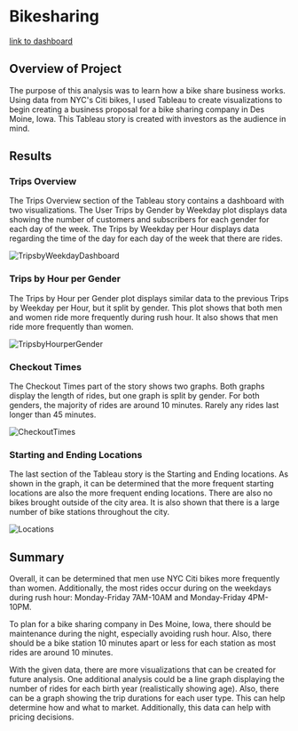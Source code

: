 # Bikesharing

[link to dashboard](https://public.tableau.com/app/profile/madeline.propis/viz/NYC_CitiBike_Challenge_16673594774660/NYCCitiBikeChallenge?publish=yes)

## Overview of Project

The purpose of this analysis was to learn how a bike share business works. Using data from NYC's Citi bikes, I used Tableau to create visualizations to begin creating a business proposal for a bike sharing company in Des Moine, Iowa. This Tableau story is created with investors as the audience in mind.

## Results

### Trips Overview

The Trips Overview section of the Tableau story contains a dashboard with two visualizations. The User Trips by Gender by Weekday plot displays data showing the number of customers and subscribers for each gender for each day of the week. The Trips by Weekday per Hour displays data regarding the time of the day for each day of the week that there are rides. 

![TripsbyWeekdayDashboard](https://user-images.githubusercontent.com/109561408/199391604-52ee0f49-e659-4651-a138-22ab6889bed7.png)

### Trips by Hour per Gender

The Trips by Hour per Gender plot displays similar data to the previous Trips by Weekday per Hour, but it split by gender. This plot shows that both men and women ride more frequently during rush hour. It also shows that men ride more frequently than women. 

![TripsbyHourperGender](https://user-images.githubusercontent.com/109561408/199391578-62fa45c2-b0bc-42d0-9f9e-8068cd40e197.png)

### Checkout Times

The Checkout Times part of the story shows two graphs. Both graphs display the length of rides, but one graph is split by gender. For both genders, the majority of rides are around 10 minutes. Rarely any rides last longer than 45 minutes. 

![CheckoutTimes](https://user-images.githubusercontent.com/109561408/199391527-a1285c91-8d32-47f4-9a04-8d0c61aa26bf.png)

### Starting and Ending Locations

The last section of the Tableau story is the Starting and Ending locations. As shown in the graph, it can be determined that the more frequent starting locations are also the more frequent ending locations. There are also no bikes brought outside of the city area. It is also shown that there is a large number of bike stations throughout the city. 

![Locations](https://user-images.githubusercontent.com/109561408/199391563-9ab6ae02-cd3d-48e5-bad4-4e9dd2afa38e.png)

## Summary

Overall, it can be determined that men use NYC Citi bikes more frequently than women. Additionally, the most rides occur during on the weekdays during rush hour: Monday-Friday 7AM-10AM and Monday-Friday 4PM-10PM.

To plan for a bike sharing company in Des Moine, Iowa, there should be maintenance during the night, especially avoiding rush hour. Also, there should be a bike station 10 minutes apart or less for each station as most rides are around 10 minutes.

With the given data, there are more visualizations that can be created for future analysis. One additional analysis could be a line graph displaying the number of rides for each birth year (realistically showing age). Also, there can be a graph showing the trip durations for each user type. This can help determine how and what to market. Additionally, this data can help with pricing decisions.
